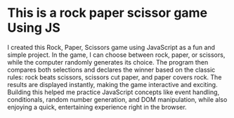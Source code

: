 # This is a rock paper scissor game Using JS 

I created this Rock, Paper, Scissors game using JavaScript as a fun and simple project. In the game, I can choose between rock, paper, or scissors, while the computer randomly generates its choice. The program then compares both selections and declares the winner based on the classic rules: rock beats scissors, scissors cut paper, and paper covers rock. The results are displayed instantly, making the game interactive and exciting. Building this helped me practice JavaScript concepts like event handling, conditionals, random number generation, and DOM manipulation, while also enjoying a quick, entertaining experience right in the browser.
